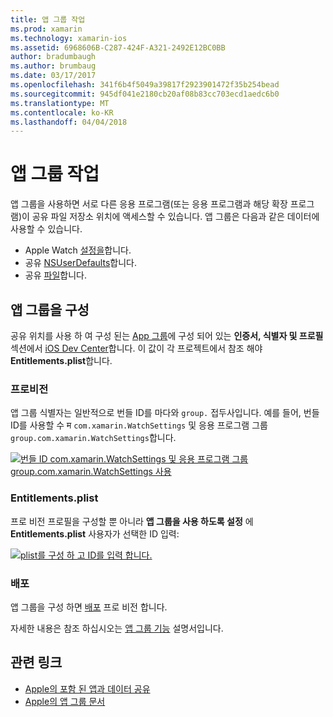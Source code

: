 ```yaml
---
title: 앱 그룹 작업
ms.prod: xamarin
ms.technology: xamarin-ios
ms.assetid: 6968606B-C287-424F-A321-2492E12BC0BB
author: bradumbaugh
ms.author: brumbaug
ms.date: 03/17/2017
ms.openlocfilehash: 341f6b4f5049a39817f2923901472f35b254bead
ms.sourcegitcommit: 945df041e2180cb20af08b83cc703ecd1aedc6b0
ms.translationtype: MT
ms.contentlocale: ko-KR
ms.lasthandoff: 04/04/2018
---
```

# <a name="working-with-app-groups"></a>앱 그룹 작업


앱 그룹을 사용하면 서로 다른 응용 프로그램(또는 응용 프로그램과 해당 확장 프로그램)이 공유 파일 저장소 위치에 액세스할 수 있습니다. 앱 그룹은 다음과 같은 데이터에 사용할 수 있습니다.

- Apple Watch [설정을](~/ios/watchos/app-fundamentals/settings.md)합니다.
- 공유 [NSUserDefaults](~/ios/watchos/app-fundamentals/parent-app.md#nsuserdefaults)합니다.
- 공유 [파일](~/ios/watchos/app-fundamentals/parent-app.md#files)합니다.

## <a name="configure-an-app-group"></a>앱 그룹을 구성

공유 위치를 사용 하 여 구성 된는 [App 그룹](https://developer.apple.com/library/ios/documentation/Miscellaneous/Reference/EntitlementKeyReference/Chapters/EnablingAppSandbox.html#//apple_ref/doc/uid/TP40011195-CH4-SW19)에 구성 되어 있는 **인증서, 식별자 및 프로필** 섹션에서 [iOS Dev Center](https://developer.apple.com/devcenter/ios/)합니다. 이 값이 각 프로젝트에서 참조 해야 **Entitlements.plist**합니다.

### <a name="provisioning"></a>프로비전

앱 그룹 식별자는 일반적으로 번들 ID를 마다와 `group.` 접두사입니다. 예를 들어, 번들 ID를 사용할 수 म `com.xamarin.WatchSettings` 및 응용 프로그램 그룹 `group.com.xamarin.WatchSettings`합니다.

[![](app-groups-images/app-group-sml.png "번들 ID com.xamarin.WatchSettings 및 응용 프로그램 그룹 group.com.xamarin.WatchSettings 사용")](app-groups-images/app-group.png#lightbox)

### <a name="entitlementsplist"></a>Entitlements.plist

프로 비전 프로필을 구성할 뿐 아니라 **앱 그룹을 사용 하도록 설정** 에 **Entitlements.plist** 사용자가 선택한 ID 입력:

[![](app-groups-images/entitlements-sml.png "plist를 구성 하 고 ID를 입력 합니다.")](app-groups-images/entitlements.png#lightbox)


### <a name="deployment"></a>배포

앱 그룹을 구성 하면 [배포](~/ios/watchos/deploy-test/index.md#App_Groups) 프로 비전 합니다.


자세한 내용은 참조 하십시오는 [앱 그룹 기능](~/ios/deploy-test/provisioning/capabilities/app-groups-capabilities.md) 설명서입니다.


## <a name="related-links"></a>관련 링크

- [Apple의 포함 된 앱과 데이터 공유](https://developer.apple.com/library/ios/documentation/General/Conceptual/ExtensibilityPG/ExtensionScenarios.html)
- [Apple의 앱 그룹 문서](https://developer.apple.com/library/ios/documentation/Miscellaneous/Reference/EntitlementKeyReference/Chapters/EnablingAppSandbox.html#//apple_ref/doc/uid/TP40011195-CH4-SW19)
